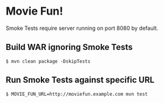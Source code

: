 # Movie Fun!

Smoke Tests require server running on port 8080 by default.

## Build WAR ignoring Smoke Tests

```
$ mvn clean package -DskipTests
```

## Run Smoke Tests against specific URL

```
$ MOVIE_FUN_URL=http://moviefun.example.com mvn test
```
